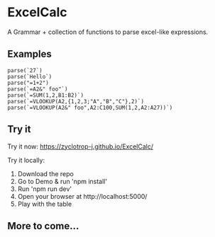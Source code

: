 # ExcelCalc

A Grammar + collection of functions to parse excel-like expressions.

## Examples

```
parse(`27`)
parse(`Hello`)
parse("=1+2")
parse(`=A2&" foo"`)
parse(`=SUM(1,2,B1:B2)`)
parse(`=VLOOKUP(A2,{1,2,3;"A","B","C"},2)`)
parse(`=VLOOKUP(A2&" foo",A2:C100,SUM(1,2,A2:A27))`)
```

## Try it

Try it now: https://zyclotrop-j.github.io/ExcelCalc/

Try it locally:

1. Download the repo
2. Go to Demo & run 'npm install'
3. Run 'npm run dev'
4. Open your browser at http://localhost:5000/
5. Play with the table


## More to come...


